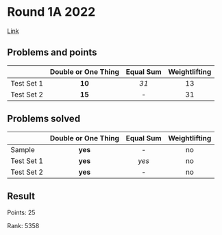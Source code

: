 # Round 1A 2022

[Link](https://codingcompetitions.withgoogle.com/codejam/round/0000000000877ba5)

## Problems and points

|            | Double or One Thing | Equal Sum | Weightlifting |
|------------|:-------------------:|:---------:|:-------------:|
| Test Set 1 |       **10**        |   _31_    |      13       |
| Test Set 2 |       **15**        |     -     |      31       |

## Problems solved

|            | Double or One Thing | Equal Sum | Weightlifting |
|------------|:-------------------:|:---------:|:-------------:|
| Sample     |       **yes**       |     -     |      no       |
| Test Set 1 |       **yes**       |   _yes_   |      no       |
| Test Set 2 |       **yes**       |     -     |      no       |

## Result

Points: 25

Rank: 5358
